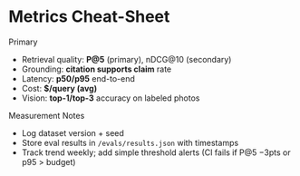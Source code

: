 # Metrics Cheat-Sheet

Primary
- Retrieval quality: **P@5** (primary), nDCG@10 (secondary)
- Grounding: **citation supports claim** rate
- Latency: **p50/p95** end-to-end
- Cost: **$/query (avg)**
- Vision: **top-1/top-3** accuracy on labeled photos

Measurement Notes
- Log dataset version + seed
- Store eval results in `/evals/results.json` with timestamps
- Track trend weekly; add simple threshold alerts (CI fails if P@5 −3pts or p95 > budget)
